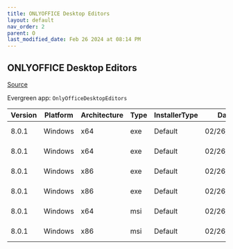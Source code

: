 ```yaml
---
title: ONLYOFFICE Desktop Editors
layout: default
nav_order: 2
parent: O
last_modified_date: Feb 26 2024 at 08:14 PM
---
```


## ONLYOFFICE Desktop Editors

[Source](https://www.onlyoffice.com/desktop.aspx)

Evergreen app: `OnlyOfficeDesktopEditors`

| Version | Platform | Architecture | Type | InstallerType | Date       | Size      | URI                                                                                                                                                                                                |
| ------- | -------- | ------------ | ---- | ------------- | ---------- | --------- | -------------------------------------------------------------------------------------------------------------------------------------------------------------------------------------------------- |
| 8.0.1   | Windows  | x64          | exe  | Default       | 02/26/2024 | 218684264 | [https://github.com/ONLYOFFICE/DesktopEditors/releases/download/v8.0.1/DesktopEditors_x64.exe](https://github.com/ONLYOFFICE/DesktopEditors/releases/download/v8.0.1/DesktopEditors_x64.exe)       |
| 8.0.1   | Windows  | x64          | exe  | Default       | 02/26/2024 | 418226328 | [https://github.com/ONLYOFFICE/DesktopEditors/releases/download/v8.0.1/DesktopEditors_x64_xp.exe](https://github.com/ONLYOFFICE/DesktopEditors/releases/download/v8.0.1/DesktopEditors_x64_xp.exe) |
| 8.0.1   | Windows  | x86          | exe  | Default       | 02/26/2024 | 197482376 | [https://github.com/ONLYOFFICE/DesktopEditors/releases/download/v8.0.1/DesktopEditors_x86.exe](https://github.com/ONLYOFFICE/DesktopEditors/releases/download/v8.0.1/DesktopEditors_x86.exe)       |
| 8.0.1   | Windows  | x86          | exe  | Default       | 02/26/2024 | 407783472 | [https://github.com/ONLYOFFICE/DesktopEditors/releases/download/v8.0.1/DesktopEditors_x86_xp.exe](https://github.com/ONLYOFFICE/DesktopEditors/releases/download/v8.0.1/DesktopEditors_x86_xp.exe) |
| 8.0.1   | Windows  | x64          | msi  | Default       | 02/26/2024 | 343419904 | [https://github.com/ONLYOFFICE/DesktopEditors/releases/download/v8.0.1/DesktopEditors_x64.msi](https://github.com/ONLYOFFICE/DesktopEditors/releases/download/v8.0.1/DesktopEditors_x64.msi)       |
| 8.0.1   | Windows  | x86          | msi  | Default       | 02/26/2024 | 315110400 | [https://github.com/ONLYOFFICE/DesktopEditors/releases/download/v8.0.1/DesktopEditors_x86.msi](https://github.com/ONLYOFFICE/DesktopEditors/releases/download/v8.0.1/DesktopEditors_x86.msi)       |
